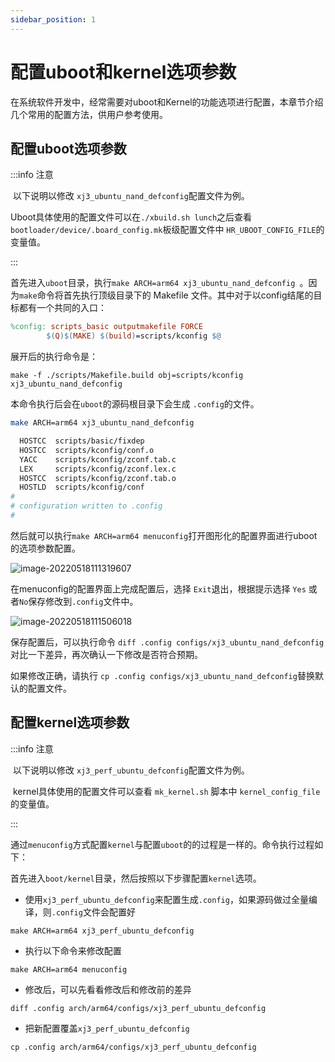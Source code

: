 ```yaml
---
sidebar_position: 1
---
```


# 配置uboot和kernel选项参数

在系统软件开发中，经常需要对uboot和Kernel的功能选项进行配置，本章节介绍几个常用的配置方法，供用户参考使用。

## 配置uboot选项参数

:::info 注意

​	以下说明以修改 `xj3_ubuntu_nand_defconfig`配置文件为例。

​	Uboot具体使用的配置文件可以在`./xbuild.sh lunch`之后查看`bootloader/device/.board_config.mk`板级配置文件中 `HR_UBOOT_CONFIG_FILE`的变量值。

:::

首先进入`uboot`目录，执行`make ARCH=arm64 xj3_ubuntu_nand_defconfig `。因为`make`命令将首先执行顶级目录下的 Makefile 文件。其中对于以config结尾的目标都有一个共同的入口：

```makefile
%config: scripts_basic outputmakefile FORCE
        $(Q)$(MAKE) $(build)=scripts/kconfig $@
```

展开后的执行命令是：

```
make -f ./scripts/Makefile.build obj=scripts/kconfig xj3_ubuntu_nand_defconfig
```

本命令执行后会在`uboot`的源码根目录下会生成 `.config`的文件。

```bash
make ARCH=arm64 xj3_ubuntu_nand_defconfig

  HOSTCC  scripts/basic/fixdep
  HOSTCC  scripts/kconfig/conf.o
  YACC    scripts/kconfig/zconf.tab.c
  LEX     scripts/kconfig/zconf.lex.c
  HOSTCC  scripts/kconfig/zconf.tab.o
  HOSTLD  scripts/kconfig/conf
#
# configuration written to .config
#
```

然后就可以执行`make ARCH=arm64 menuconfig`打开图形化的配置界面进行uboot的选项参数配置。

![image-20220518111319607](https://rdk-doc.oss-cn-beijing.aliyuncs.com/doc/img/07_Advanced_development/02_linux_development/driver_development/image-20220518111319607.png)

在menuconfig的配置界面上完成配置后，选择 `Exit`退出，根据提示选择 `Yes` 或者`No`保存修改到`.config`文件中。

![image-20220518111506018](https://rdk-doc.oss-cn-beijing.aliyuncs.com/doc/img/07_Advanced_development/02_linux_development/driver_development/image-20220518111506018.png)

保存配置后，可以执行命令 `diff .config configs/xj3_ubuntu_nand_defconfig` 对比一下差异，再次确认一下修改是否符合预期。

如果修改正确，请执行 `cp .config configs/xj3_ubuntu_nand_defconfig`替换默认的配置文件。

## 配置kernel选项参数

:::info 注意

​	以下说明以修改 `xj3_perf_ubuntu_defconfig`配置文件为例。

​	kernel具体使用的配置文件可以查看 `mk_kernel.sh` 脚本中 `kernel_config_file` 的变量值。

:::

通过`menuconfig`方式配置`kernel`与配置`uboot`的的过程是一样的。命令执行过程如下：

首先进入`boot/kernel`目录，然后按照以下步骤配置`kernel`选项。

- 使用`xj3_perf_ubuntu_defconfig`来配置生成`.config`，如果源码做过全量编译，则`.config`文件会配置好

```
make ARCH=arm64 xj3_perf_ubuntu_defconfig
```

- 执行以下命令来修改配置

```
make ARCH=arm64 menuconfig
```

- 修改后，可以先看看修改后和修改前的差异

```
diff .config arch/arm64/configs/xj3_perf_ubuntu_defconfig
```

- 把新配置覆盖`xj3_perf_ubuntu_defconfig`

```
cp .config arch/arm64/configs/xj3_perf_ubuntu_defconfig
```

